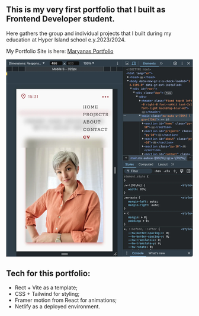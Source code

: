 ## This is my very first portfolio that I built as Frontend Developer student.

Here gathers the group and individual projects that I built during my education at Hyper Island school e.y.2023/2024.

My Portfolio Site is here: [Maryanas Portfolio](#my-portfolio)

![A screenshot from the portfolio](/src/assets/img/photo/pic_for_readme.webp)

## Tech for this portfolio:

- Rect + Vite as a template;
- CSS + Tailwind for styling;
- Framer motion from React for animations;
- Netlify as a deployed environment.
